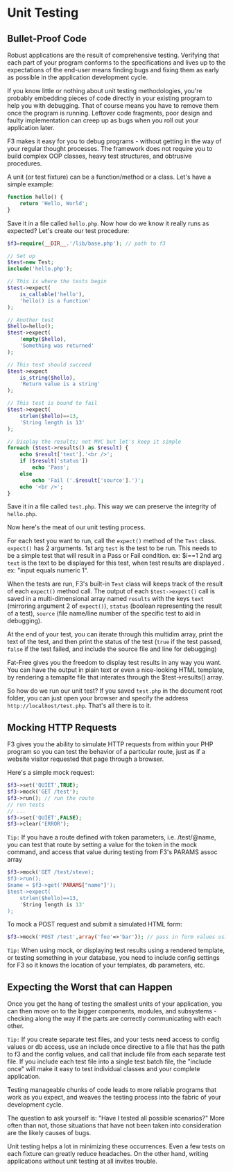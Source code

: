 # Unit Testing

## Bullet-Proof Code

Robust applications are the result of comprehensive testing. Verifying that each part of your program conforms to the specifications and lives up to the expectations of the end-user means finding bugs and fixing them as early as possible in the application development cycle.

If you know little or nothing about unit testing methodologies, you're probably embedding pieces of code directly in your existing program to help you with debugging. That of course means you have to remove them once the program is running. Leftover code fragments, poor design and faulty implementation can creep up as bugs when you roll out your application later.

F3 makes it easy for you to debug programs - without getting in the way of your regular thought processes. The framework does not require you to build complex OOP classes, heavy test structures, and obtrusive procedures.

A unit (or test fixture) can be a function/method or a class. Let's have a simple example:

``` php
function hello() {
    return 'Hello, World';
}
```

Save it in a file called `hello.php`. Now how do we know it really runs as expected? Let's create our test procedure:

``` php
$f3=require(__DIR__.'/lib/base.php'); // path to f3 

// Set up
$test=new Test;
include('hello.php');

// This is where the tests begin
$test->expect(
    is_callable('hello'),
    'hello() is a function'
);

// Another test
$hello=hello();
$test->expect(
    !empty($hello),
    'Something was returned'
);

// This test should succeed
$test->expect
    is_string($hello),
    'Return value is a string'
);

// This test is bound to fail
$test->expect(
    strlen($hello)==13,
    'String length is 13'
);

// Display the results; not MVC but let's keep it simple
foreach ($test->results() as $result) {
    echo $result['text'].'<br />';
    if ($result['status'])
        echo 'Pass';
    else
        echo 'Fail ('.$result['source'].')';
    echo '<br />';
}
```

Save it in a file called `test.php`. This way we can preserve the integrity of `hello.php`.

Now here's the meat of our unit testing process.

For each test you want to run, call the `expect()` method of the `Test` class.
`expect()` has 2 arguments.
1st arg `test` is the test to be run. This needs to be a simple test that will result in a Pass or Fail condition. ex: $i==1
2nd arg `text` is the text to be displayed for this test, when test results are displayed . ex: "input equals numeric 1".

When the tests are run, F3's built-in `Test` class will keeps track of the result of each `expect()` method call. 
The output of each `$test->expect()` call is saved in a multi-dimensional array named `results` with the keys 
   `text` (mirroring argument 2 of `expect()`), 
   `status` (boolean representing the result of a test), 
   `source` (file name/line number of the specific test to aid in debugging).

At the end of your test, you can iterate through this multidim array, print the text of the test, and then print the status of the test (`true` if the test passed, `false` if the test failed, and include the source file and line for debugging)

Fat-Free gives you the freedom to display test results in any way you want. You can have the output in plain text or even a nice-looking HTML template, by rendering a temaplte file that interates through the $test->results() array. 


So how do we run our unit test? If you saved `test.php` in the document root folder, you can just open your browser and specify the address `http://localhost/test.php`. That's all there is to it.

## Mocking HTTP Requests

F3 gives you the ability to simulate HTTP requests from within your PHP program so you can test the behavior of a particular route, just as if a website visitor requested that page through a browser. 

Here's a simple mock request:

``` php
$f3->set('QUIET',TRUE);
$f3->mock('GET /test'); 
$f3->run(); // run the route
// run tests
// ...
$f3->set('QUIET',FALSE);
$f3->clear('ERROR');
```

`Tip:` If you have a route defined with token parameters, i.e. /test/@name, you can test that route by setting a value for the token in the mock command, and access that value during testing from F3's PARAMS assoc array

``` php
$f3->mock('GET /test/steve); 
$f3->run();
$name = $f3->get('PARAMS["name"]');
$test->expect(
    strlen($hello)==13,
    'String length is 13'
);

```

To mock a POST request and submit a simulated HTML form:

``` php
$f3->mock('POST /test',array('foo'=>'bar')); // pass in form values using assoc array
```

`Tip:` When using mock, or displaying test results using a rendered template, or testing something in your database, you need to include config settings for F3 so it knows the location of your templates, db parameters, etc. 


## Expecting the Worst that can Happen

Once you get the hang of testing the smallest units of your application, you can then move on to the bigger components, modules, and subsystems - checking along the way if the parts are correctly communicating with each other. 

`Tip:` If you create separate test files, and your tests need access to config values or db access, use an include once directive to a file that has the path to f3 and the config values, and call that include file from each separate test file. If you include each test file into a single test batch file, the "include once" will make it easy to test individual classes and your complete application.


Testing manageable chunks of code leads to more reliable programs that work as you expect, and weaves the testing process into the fabric of your development cycle. 

The question to ask yourself is: "Have I tested all possible scenarios?" More often than not, those situations that have not been taken into consideration are the likely causes of bugs. 

Unit testing helps a lot in minimizing these occurrences. Even a few tests on each fixture can greatly reduce headaches. On the other hand, writing applications without unit testing at all invites trouble.
